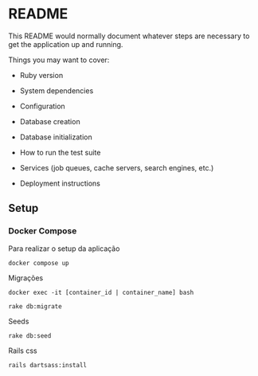 # README

This README would normally document whatever steps are necessary to get the
application up and running.

Things you may want to cover:

* Ruby version

* System dependencies

* Configuration

* Database creation

* Database initialization

* How to run the test suite

* Services (job queues, cache servers, search engines, etc.)

* Deployment instructions

## Setup

### Docker Compose

Para realizar o setup da aplicação

    docker compose up

Migrações

    docker exec -it [container_id | container_name] bash

    rake db:migrate

Seeds

    rake db:seed

Rails css

    rails dartsass:install